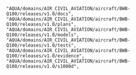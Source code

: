     "AQUA/domains/AIR_CIVIL_AVIATION/aircraft/BWB-Q100/releases/v1.0/docs",
    "AQUA/domains/AIR_CIVIL_AVIATION/aircraft/BWB-Q100/releases/v1.0/plans",
    "AQUA/domains/AIR_CIVIL_AVIATION/aircraft/BWB-Q100/releases/v1.0/models",
    "AQUA/domains/AIR_CIVIL_AVIATION/aircraft/BWB-Q100/releases/v1.0/tests",
    "AQUA/domains/AIR_CIVIL_AVIATION/aircraft/BWB-Q100/releases/v1.0/evidence",
    "AQUA/domains/AIR_CIVIL_AVIATION/aircraft/BWB-Q100/releases/v1.0/s1000d",
